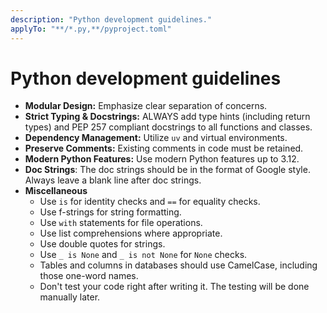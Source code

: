 ```yaml
---
description: "Python development guidelines."
applyTo: "**/*.py,**/pyproject.toml"
---
```


# Python development guidelines

- **Modular Design:** Emphasize clear separation of concerns.
- **Strict Typing & Docstrings:** ALWAYS add type hints (including return types) and PEP 257 compliant docstrings to all functions and classes.
- **Dependency Management:** Utilize `uv` and virtual environments.
- **Preserve Comments:** Existing comments in code must be retained.
- **Modern Python Features:** Use modern Python features up to 3.12.
- **Doc Strings**: The doc strings should be in the format of Google style. Always leave a blank line after doc strings.
- **Miscellaneous**
    - Use `is` for identity checks and `==` for equality checks.
    - Use f-strings for string formatting.
    - Use `with` statements for file operations.
    - Use list comprehensions where appropriate.
    - Use double quotes for strings.
    - Use `_ is None` and `_ is not None` for `None` checks.
    - Tables and columns in databases should use CamelCase, including those one-word names.
    - Don't test your code right after writing it. The testing will be done manually later.
